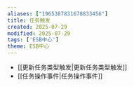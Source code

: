 ```yaml
---
aliases: ["1965387831678833456"]
title: 任务触发
created: 2025-07-29
modified: 2025-07-29
tags: ['ESB中心']
theme: ESB中心
---
```


- [[更新任务类型触发|更新任务类型触发]]
- [[任务操作事件|任务操作事件]]
